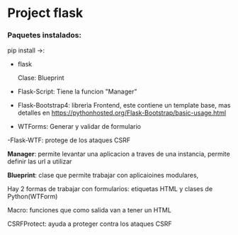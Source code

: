 # Project flask

### Paquetes instalados:
pip install ->:

- flask
  
    Clase: Blueprint
  

- Flask-Script: Tiene la funcion "Manager"
  
- Flask-Bootstrap4: librerìa Frontend, este contiene un template base, mas detalles en https://pythonhosted.org/Flask-Bootstrap/basic-usage.html

- WTForms: Generar y validar de formulario

-Flask-WTF: protege de los ataques CSRF

__Manager__: permite levantar una aplicacion a traves de una instancia, permite definir las url a utilizar

__Blueprint__: clase que permite trabajar con aplicaioines modulares,

Hay 2 formas de trabajar con formularios: etiquetas HTML y clases de Python(WTForm)

Macro: funciones que como salida van a tener un HTML

CSRFProtect: ayuda a proteger contra los ataques CSRF 